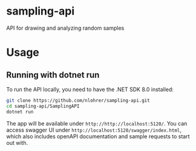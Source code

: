 # sampling-api
 API for drawing and analyzing random samples 

# Usage
## Running with dotnet run
To run the API locally, you need to have the .NET SDK 8.0 installed:

```bash
git clone https://github.com/nlohrer/sampling-api.git
cd sampling-api/SamplingAPI
dotnet run
```

The app will be available under `http://http://localhost:5120/`. You can access swagger UI under `http://localhost:5120/swagger/index.html`, which also includes openAPI documentation and sample requests to start out with.

